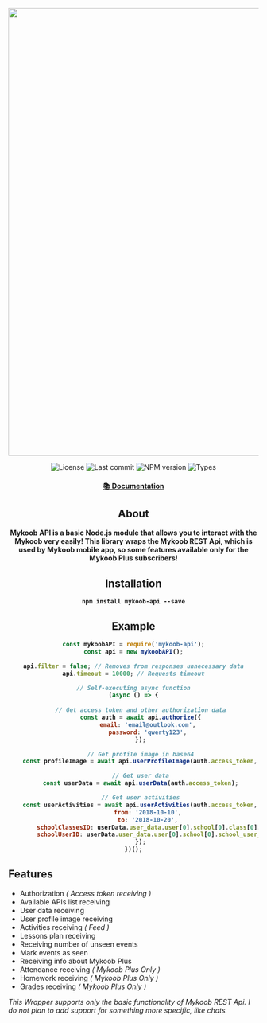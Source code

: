 <p align="center">
	<img src="https://raw.githubusercontent.com/Kirlovon/Mykoob-API/master/logo/logo.svg?sanitize=true" width="900">
</p>

<p align="center">
	<img src="https://img.shields.io/github/license/Kirlovon/Mykoob-API.svg" alt="License">
	<img src="https://img.shields.io/github/last-commit/Kirlovon/Mykoob-API.svg" alt="Last commit">
	<img src="https://img.shields.io/npm/v/mykoob-api.svg" alt="NPM version">
	<img src="https://img.shields.io/npm/types/mykoob-api.svg" alt="Types">
</p>

<h4 align="center">
	<a href="https://kirlovon.github.io/Mykoob-API/">📚 Documentation<a>
</p>

## About

Mykoob API is a basic Node.js module that allows you to interact with the Mykoob very easily! This library wraps the Mykoob REST Api, which is used by Mykoob mobile app, so some features available only for the Mykoob Plus subscribers!

## Installation

```
npm install mykoob-api --save
```

## Example

```javascript
const mykoobAPI = require('mykoob-api');
const api = new mykoobAPI();

api.filter = false; // Removes from responses unnecessary data
api.timeout = 10000; // Requests timeout

// Self-executing async function
(async () => {
	
	// Get access token and other authorization data
	const auth = await api.authorize({
		email: 'email@outlook.com',
		password: 'qwerty123',
	});

	// Get profile image in base64
	const profileImage = await api.userProfileImage(auth.access_token, 'SMALL');

	// Get user data
	const userData = await api.userData(auth.access_token);

	// Get user activities
	const userActivities = await api.userActivities(auth.access_token, {
		from: '2018-10-10',
		to: '2018-10-20',
		schoolClassesID: userData.user_data.user[0].school[0].class[0].school_classes_id,
		schoolUserID: userData.user_data.user[0].school[0].school_user_id,
	});
})();
```

## Features

-   Authorization _( Access token receiving )_
-   Available APIs list receiving
-   User data receiving
-   User profile image receiving
-   Activities receiving _( Feed )_
-   Lessons plan receiving
-   Receiving number of unseen events
-   Mark events as seen
-   Receiving info about Mykoob Plus
-   Attendance receiving _( Mykoob Plus Only )_
-   Homework receiving _( Mykoob Plus Only )_
-   Grades receiving _( Mykoob Plus Only )_

_This Wrapper supports only the basic functionality of Mykoob REST Api. I do not plan to add support for something more specific, like chats._
